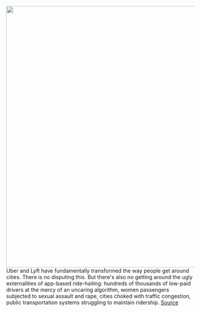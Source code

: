 <img src='https://cdn.vox-cdn.com/thumbor/O9nuDlGuQ-DNue4u-Ib9PfWDzss=/0x0:2100x1400/1200x800/filters:focal(882x532:1218x868)/cdn.vox-cdn.com/uploads/chorus_image/image/66343140/1183778358.jpg.0.jpg' width='700px' /><br/>
Uber and Lyft have fundamentally transformed the way people get around cities. There is no disputing this. But there's also no getting around the ugly externalities of app-based ride-hailing: hundreds of thousands of low-paid drivers at the mercy of an uncaring algorithm, women passengers subjected to sexual assault and rape, cities choked with traffic congestion, public transportation systems struggling to maintain ridership.
<a href='https://www.theverge.com/2020/2/20/21145313/uber-lyft-delete-apps-how-to-ethical-transportation-ride-share'> Source <a/>
